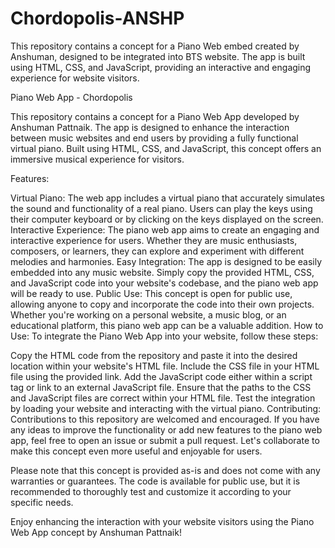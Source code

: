# Chordopolis-ANSHP
This repository contains a concept for a Piano Web embed created by Anshuman, designed to be integrated into BTS website. The app is built using HTML, CSS, and JavaScript, providing an interactive and engaging experience for website visitors.

Piano Web App - Chordopolis

This repository contains a concept for a Piano Web App developed by Anshuman Pattnaik. The app is designed to enhance the interaction between music websites and end users by providing a fully functional virtual piano. Built using HTML, CSS, and JavaScript, this concept offers an immersive musical experience for visitors.

Features:

Virtual Piano: The web app includes a virtual piano that accurately simulates the sound and functionality of a real piano. Users can play the keys using their computer keyboard or by clicking on the keys displayed on the screen.
Interactive Experience: The piano web app aims to create an engaging and interactive experience for users. Whether they are music enthusiasts, composers, or learners, they can explore and experiment with different melodies and harmonies.
Easy Integration: The app is designed to be easily embedded into any music website. Simply copy the provided HTML, CSS, and JavaScript code into your website's codebase, and the piano web app will be ready to use.
Public Use: This concept is open for public use, allowing anyone to copy and incorporate the code into their own projects. Whether you're working on a personal website, a music blog, or an educational platform, this piano web app can be a valuable addition.
How to Use:
To integrate the Piano Web App into your website, follow these steps:

Copy the HTML code from the repository and paste it into the desired location within your website's HTML file.
Include the CSS file in your HTML file using the provided link.
Add the JavaScript code either within a script tag or link to an external JavaScript file.
Ensure that the paths to the CSS and JavaScript files are correct within your HTML file.
Test the integration by loading your website and interacting with the virtual piano.
Contributing:
Contributions to this repository are welcomed and encouraged. If you have any ideas to improve the functionality or add new features to the piano web app, feel free to open an issue or submit a pull request. Let's collaborate to make this concept even more useful and enjoyable for users.

Please note that this concept is provided as-is and does not come with any warranties or guarantees. The code is available for public use, but it is recommended to thoroughly test and customize it according to your specific needs.

Enjoy enhancing the interaction with your website visitors using the Piano Web App concept by Anshuman Pattnaik!
